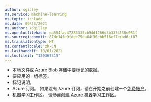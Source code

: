 ```yaml
---
author: sgilley
ms.service: machine-learning
ms.topic: include
ms.date: 09/23/2021
ms.author: sdgilley
ms.openlocfilehash: ea554fac47283335cb5dd1266d3b3354538e081f
ms.sourcegitcommit: 87de14fe9fdee75ea64f30ebb516cf7edad0cf87
ms.translationtype: HT
ms.contentlocale: zh-CN
ms.lasthandoff: 10/01/2021
ms.locfileid: "129367315"
---
```

- 本地文件或 Azure Blob 存储中要标记的数据。
- 要应用的一组标签。
- 标记说明。
- Azure 订阅。 如果没有 Azure 订阅，请在开始之前创建一个[免费帐户](https://azure.microsoft.com/free/)。
- 机器学习工作区。 请参阅[创建 Azure 机器学习工作区](../articles/machine-learning/how-to-manage-workspace.md)。